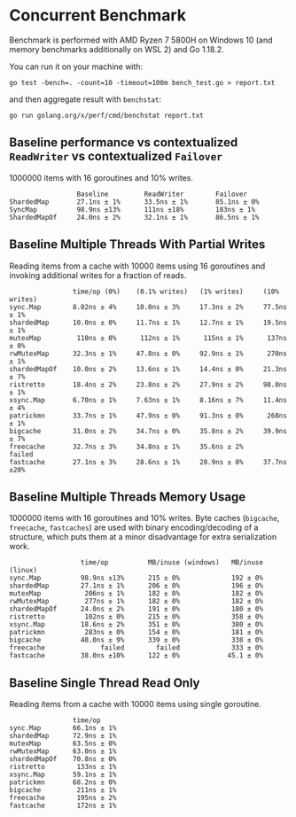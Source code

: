 # Concurrent Benchmark

Benchmark is performed with AMD Ryzen 7 5800H on Windows 10 (and memory benchmarks additionally on WSL 2) and Go 1.18.2.

You can run it on your machine with:
```
go test -bench=. -count=10 -timeout=100m bench_test.go > report.txt
```
and then aggregate result with `benchstat`:
```
go run golang.org/x/perf/cmd/benchstat report.txt
```

## Baseline performance vs contextualized `ReadWriter` vs contextualized `Failover`

1000000 items with 16 goroutines and 10% writes.

```
                 Baseline         ReadWriter        Failover
ShardedMap       27.1ns ± 1%      33.5ns ± 1%       85.1ns ± 0% 
SyncMap          98.9ns ±13%      111ns ±18%        183ns ± 1%
ShardedMapOf     24.0ns ± 2%      32.1ns ± 1%       86.5ns ± 1%
```

## Baseline Multiple Threads With Partial Writes

Reading items from a cache with 10000 items using 16 goroutines and invoking additional writes for a fraction of reads.

```                   
                time/op (0%)    (0.1% writes)   (1% writes)     (10% writes)
sync.Map        8.02ns ± 4%     10.0ns ± 3%     17.3ns ± 2%     77.5ns ± 1% 
shardedMap      10.0ns ± 0%     11.7ns ± 1%     12.7ns ± 1%     19.5ns ± 1% 
mutexMap         110ns ± 0%      112ns ± 1%      115ns ± 1%      137ns ± 0% 
rwMutexMap      32.3ns ± 1%     47.8ns ± 0%     92.9ns ± 1%      270ns ± 1% 
shardedMapOf    10.0ns ± 2%     13.6ns ± 1%     14.4ns ± 0%     21.3ns ± 7% 
ristretto       18.4ns ± 2%     23.8ns ± 2%     27.9ns ± 2%     98.0ns ± 1% 
xsync.Map       6.70ns ± 1%     7.63ns ± 1%     8.16ns ± 7%     11.4ns ± 4% 
patrickmn       33.7ns ± 1%     47.9ns ± 0%     91.3ns ± 0%      268ns ± 1% 
bigcache        31.0ns ± 2%     34.7ns ± 0%     35.8ns ± 2%     39.9ns ± 7% 
freecache       32.7ns ± 3%     34.8ns ± 1%     35.6ns ± 2%          failed
fastcache       27.1ns ± 3%     28.6ns ± 1%     28.9ns ± 0%     37.7ns ±20%
```

## Baseline Multiple Threads Memory Usage

1000000 items with 16 goroutines and 10% writes.
Byte caches (`bigcache`, `freecache`, `fastcaches`) are used with binary encoding/decoding of a structure, which puts 
them at a minor disadvantage for extra serialization work.

```
                  time/op          MB/inuse (windows)   MB/inuse (linux)  
sync.Map          98.9ns ±13%      215 ± 0%             192 ± 0%  
shardedMap        27.1ns ± 1%      206 ± 0%             196 ± 0%  
mutexMap           206ns ± 1%      182 ± 0%             182 ± 0%  
rwMutexMap         277ns ± 1%      182 ± 0%             182 ± 0%  
shardedMapOf      24.0ns ± 2%      191 ± 0%             180 ± 0%  
ristretto          102ns ± 0%      215 ± 0%             358 ± 0%  
xsync.Map         18.6ns ± 2%      351 ± 0%             380 ± 0%  
patrickmn          283ns ± 0%      154 ± 0%             181 ± 0%  
bigcache          48.0ns ± 9%      339 ± 0%             338 ± 0%  
freecache              failed        failed             333 ± 0%  
fastcache         38.0ns ±10%      122 ± 0%            45.1 ± 0% 
```

## Baseline Single Thread Read Only

Reading items from a cache with 10000 items using single goroutine.

```                   
                time/op      
sync.Map        66.1ns ± 1%  
shardedMap      72.9ns ± 1%  
mutexMap        63.5ns ± 0%  
rwMutexMap      63.0ns ± 1%  
shardedMapOf    70.8ns ± 0%  
ristretto        133ns ± 1%  
xsync.Map       59.1ns ± 1%  
patrickmn       68.2ns ± 0%  
bigcache         211ns ± 1%  
freecache        195ns ± 2%  
fastcache        172ns ± 1%  
```
